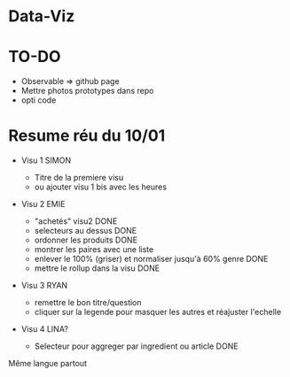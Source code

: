 # Data-Viz

# TO-DO
- Observable => github page
- Mettre photos prototypes dans repo
- opti code


# Resume réu du 10/01

+ Visu 1 SIMON
    - Titre de la premiere visu 
    - ou ajouter visu 1 bis avec les heures

+ Visu 2 EMIE
    - "achetés" visu2 DONE
    - selecteurs au dessus DONE
    - ordonner les produits DONE
    - montrer les paires avec une liste
    - enlever le 100% (griser) et normaliser jusqu'à 60% genre DONE
    - mettre le rollup dans la visu DONE 

+ Visu 3 RYAN
    - remettre le bon titre/question
    - cliquer sur la legende pour masquer les autres et réajuster l'echelle

+ Visu 4 LINA?
    - Selecteur pour aggreger par ingredient ou article DONE
    
    
Même langue partout
